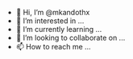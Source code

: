 - 👋 Hi, I’m @mkandothx
- 👀 I’m interested in ...
- 🌱 I’m currently learning ...
- 💞️ I’m looking to collaborate on ...
- 📫 How to reach me ...

<!---
mkandothx/mkandothx is a ✨ special ✨ repository because its `README.md` (this file) appears on your GitHub profile.
You can click the Preview link to take a look at your changes.
--->
